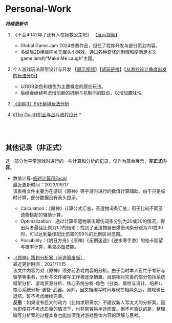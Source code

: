 # Personal-Work 
***持续更新中***
1. 《不会4042年了还有人在拯救公主吧》
   【[展示视频]()】
   * Global Game Jam 2024参赛作品，担任了程序开发与部分策划内容。
   * 多结局2D横版闯关无厘头小游戏，通过各种奇怪的剧情和梗满足本次game jam的“Make Me Laugh”主题。
2. 个人游戏玩法原型设计与开发
   【[展示视频]()】【[试玩链接]()】【[从游戏设计角度出发的玩法分析]()】
   * 以RGB染色和褪色为主要概念的原创玩法。
   * 后续会继续考虑增加新的机制与机制间的联动，以增加趣味性。
3. [《剑网3》PVE秘境玩法分析]()
   
5. [《The Guild》职业与战斗流程设计]()
   * 

<br><br>
## 其他记录（非正式）
这一部分为平常游戏时进行的一些计算和分析的记录，仅作为简单展示，**非正式内容**。
- 数值计算-[临时计算用Excel](temporary_calculation.xlsx) <br>
  最近更新时间：2023/09/17 <br>
  该表格文件主要为在游玩《原神》等手游时进行的数值计算辅助。由于只是临时计算，部分数据没有表头提示。 <br>
  * Calculation：《原神》计算公式汇总，圣遗物词条汇总，用于比较不同圣遗物搭配的辅助计算。
  * Optimalization：通过计算圣遗物暴击爆伤词条分别为20或30的情况，得出两者最佳比例为1:2的结论；找到了圣遗物暴击爆伤词条分别为20或30时，可以达到最佳配比伤害的99%的比例区间范围。
  * Possibility：《明日方舟》《原神》《无期迷途》《逆水寒手游》的抽卡期望与概率计算，黑鬼必备技能。

- [《原神》策划分析案（半途而废版）](genshin_impact_design_analysis_document.pdf) <br>
  最近更新时间：2021/11/15 <br>
  该文件内容为对《原神》须弥前游戏内容的分析。由于当时本人正忙于考研与留学等事务，分析与文件编写工作被逐渐搁置。目前相对完善的部分包括系统框架分析、游戏资源分析、核心系统分析-角色（分类、属性与设计、培养）、核心系统分析-装备-武器。另外，因文档编写时间与现在相隔久远，游戏也已退坑，暂不考虑继续完善。 <br>
  **反思**：如果没有巨大的动力（比如求职需求）不建议新人写太大的分析案。因为即便在不考虑质量的情况下，也非常容易半途而废。但不可否认的是，整理编写分析案的过程本身也能加深我对游戏整体内容的理解与思考。
<br><br>
